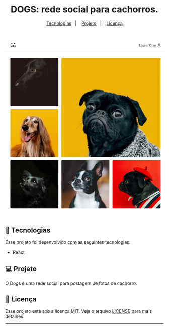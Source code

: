 <h1 align="center">
  DOGS: rede social para cachorros.
</h1>

<p align="center">
  <a href="#-tecnologias">Tecnologias</a>&nbsp;&nbsp;&nbsp;|&nbsp;&nbsp;&nbsp;
  <a href="#-projeto">Projeto</a>&nbsp;&nbsp;&nbsp;|&nbsp;&nbsp;&nbsp; 
  <a href="#memo-licença">Licença</a>
</p>

<br>

<p align="center">
  <img alt="Dogs" src="./src/Assets/dogs.png">
</p>

## 🚀 Tecnologias

Esse projeto foi desenvolvido com as seguintes tecnologias:

- React


## 💻 Projeto

O Dogs é uma rede social para postagem de fotos de cachorro.


## :memo: Licença

Esse projeto está sob a licença MIT. Veja o arquivo [LICENSE](LICENSE.md) para mais detalhes.

---
